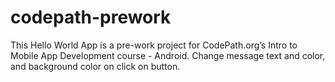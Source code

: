 # codepath-prework
This Hello World App is a pre-work project for CodePath.org’s Intro to Mobile App Development course - Android. Change message text and color, and background color on click on button.
